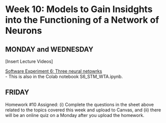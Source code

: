 # Week 10: Models to Gain Insidghts into the Functioning of a Network of Neurons

## MONDAY and WEDNESDAY

[Insert Lecture Videos]

[Software Experiment 6: Three neural netowrks](/resources/week10/Software%20Experiment%206%20-%20Three%20neural%20networks-1.pdf)
<br>- This is also in the Colab notebook S6_STM_WTA.ipynb.

## FRIDAY
Homework #10 Assigned: (i) Complete the questions in the sheet above related to the topics covered this week and upload to Canvas, and (ii) there will be an online quiz on a Monday after you upload the homework. 
